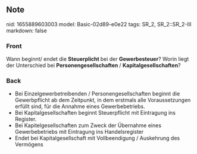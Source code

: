 ## Note
nid: 1655889603003
model: Basic-02d89-e0e22
tags: SR_2, SR_2::SR_2-III
markdown: false

### Front
Wann beginnt/ endet die <b>Steuerplicht </b>bei der <b>Gewerbesteuer</b>? Worin liegt der Unterschied bei <b>Personengesellschaften </b>/ <b>Kapitalgesellschaften</b>?

### Back
<ul><li>Bei Einzelgewerbetreibenden / Personengesellschaften beginnt die Gewerbpflicht ab dem Zeitpunkt, in dem erstmals alle Voraussetzungen erfüllt sind, für die Annahme eines Gewerbebetriebs.</li><li>Bei Kapitalgesellschaften beginnt Steuerpflicht mit Eintragung ins Register.</li><li>Bei Kapitelgesellschaften zum Zweck der Übernahme eines Gewerbebetriebs mit Eintragung ins Handelsregister</li><li>Endet bei Kapitalgesellschaft mit Vollbeendigung / Auskehrung des Vermögens</li></ul>
